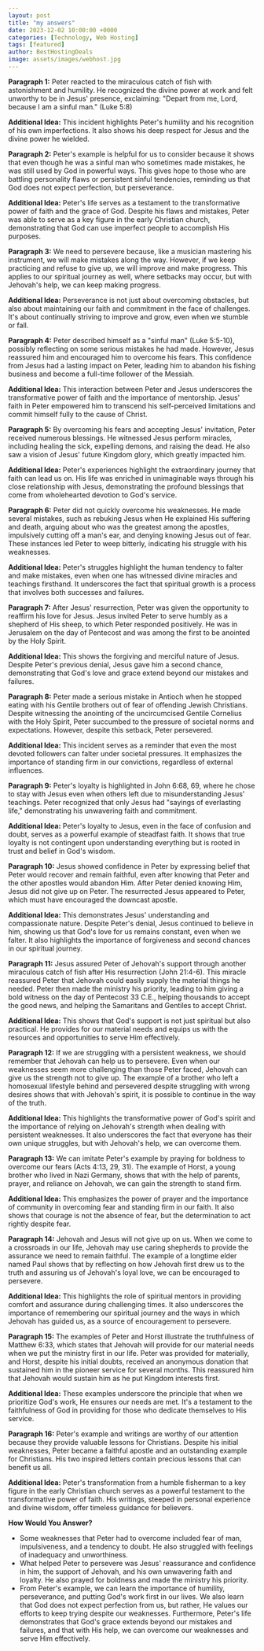 ```yaml
---
layout: post
title: "my answers"
date: 2023-12-02 10:00:00 +0000
categories: [Technology, Web Hosting]
tags: [featured]
author: BestHostingDeals
image: assets/images/webhost.jpg
---
```


**Paragraph 1:**
Peter reacted to the miraculous catch of fish with astonishment and humility. He recognized the divine power at work and felt unworthy to be in Jesus' presence, exclaiming: "Depart from me, Lord, because I am a sinful man." (Luke 5:8)

**Additional Idea:**
This incident highlights Peter's humility and his recognition of his own imperfections. It also shows his deep respect for Jesus and the divine power he wielded.

**Paragraph 2:**
Peter's example is helpful for us to consider because it shows that even though he was a sinful man who sometimes made mistakes, he was still used by God in powerful ways. This gives hope to those who are battling personality flaws or persistent sinful tendencies, reminding us that God does not expect perfection, but perseverance.

**Additional Idea:**
Peter's life serves as a testament to the transformative power of faith and the grace of God. Despite his flaws and mistakes, Peter was able to serve as a key figure in the early Christian church, demonstrating that God can use imperfect people to accomplish His purposes.

**Paragraph 3:**
We need to persevere because, like a musician mastering his instrument, we will make mistakes along the way. However, if we keep practicing and refuse to give up, we will improve and make progress. This applies to our spiritual journey as well, where setbacks may occur, but with Jehovah's help, we can keep making progress.

**Additional Idea:**
Perseverance is not just about overcoming obstacles, but also about maintaining our faith and commitment in the face of challenges. It's about continually striving to improve and grow, even when we stumble or fall.

**Paragraph 4:**
Peter described himself as a "sinful man" (Luke 5:5-10), possibly reflecting on some serious mistakes he had made. However, Jesus reassured him and encouraged him to overcome his fears. This confidence from Jesus had a lasting impact on Peter, leading him to abandon his fishing business and become a full-time follower of the Messiah.

**Additional Idea:**
This interaction between Peter and Jesus underscores the transformative power of faith and the importance of mentorship. Jesus' faith in Peter empowered him to transcend his self-perceived limitations and commit himself fully to the cause of Christ.

**Paragraph 5:**
By overcoming his fears and accepting Jesus' invitation, Peter received numerous blessings. He witnessed Jesus perform miracles, including healing the sick, expelling demons, and raising the dead. He also saw a vision of Jesus' future Kingdom glory, which greatly impacted him.

**Additional Idea:**
Peter's experiences highlight the extraordinary journey that faith can lead us on. His life was enriched in unimaginable ways through his close relationship with Jesus, demonstrating the profound blessings that come from wholehearted devotion to God's service.

**Paragraph 6:**
Peter did not quickly overcome his weaknesses. He made several mistakes, such as rebuking Jesus when He explained His suffering and death, arguing about who was the greatest among the apostles, impulsively cutting off a man's ear, and denying knowing Jesus out of fear. These instances led Peter to weep bitterly, indicating his struggle with his weaknesses.

**Additional Idea:**
Peter's struggles highlight the human tendency to falter and make mistakes, even when one has witnessed divine miracles and teachings firsthand. It underscores the fact that spiritual growth is a process that involves both successes and failures.

**Paragraph 7:**
After Jesus' resurrection, Peter was given the opportunity to reaffirm his love for Jesus. Jesus invited Peter to serve humbly as a shepherd of His sheep, to which Peter responded positively. He was in Jerusalem on the day of Pentecost and was among the first to be anointed by the Holy Spirit.

**Additional Idea:**
This shows the forgiving and merciful nature of Jesus. Despite Peter's previous denial, Jesus gave him a second chance, demonstrating that God's love and grace extend beyond our mistakes and failures.

**Paragraph 8:**
Peter made a serious mistake in Antioch when he stopped eating with his Gentile brothers out of fear of offending Jewish Christians. Despite witnessing the anointing of the uncircumcised Gentile Cornelius with the Holy Spirit, Peter succumbed to the pressure of societal norms and expectations. However, despite this setback, Peter persevered.

**Additional Idea:**
This incident serves as a reminder that even the most devoted followers can falter under societal pressures. It emphasizes the importance of standing firm in our convictions, regardless of external influences.

**Paragraph 9:**
Peter's loyalty is highlighted in John 6:68, 69, where he chose to stay with Jesus even when others left due to misunderstanding Jesus' teachings. Peter recognized that only Jesus had "sayings of everlasting life," demonstrating his unwavering faith and commitment.

**Additional Idea:**
Peter's loyalty to Jesus, even in the face of confusion and doubt, serves as a powerful example of steadfast faith. It shows that true loyalty is not contingent upon understanding everything but is rooted in trust and belief in God's wisdom.

**Paragraph 10:**
Jesus showed confidence in Peter by expressing belief that Peter would recover and remain faithful, even after knowing that Peter and the other apostles would abandon Him. After Peter denied knowing Him, Jesus did not give up on Peter. The resurrected Jesus appeared to Peter, which must have encouraged the downcast apostle.

**Additional Idea:**
This demonstrates Jesus' understanding and compassionate nature. Despite Peter's denial, Jesus continued to believe in him, showing us that God's love for us remains constant, even when we falter. It also highlights the importance of forgiveness and second chances in our spiritual journey.

**Paragraph 11:**
Jesus assured Peter of Jehovah's support through another miraculous catch of fish after His resurrection (John 21:4-6). This miracle reassured Peter that Jehovah could easily supply the material things he needed. Peter then made the ministry his priority, leading to him giving a bold witness on the day of Pentecost 33 C.E., helping thousands to accept the good news, and helping the Samaritans and Gentiles to accept Christ.

**Additional Idea:**
This shows that God's support is not just spiritual but also practical. He provides for our material needs and equips us with the resources and opportunities to serve Him effectively.

**Paragraph 12:**
If we are struggling with a persistent weakness, we should remember that Jehovah can help us to persevere. Even when our weaknesses seem more challenging than those Peter faced, Jehovah can give us the strength not to give up. The example of a brother who left a homosexual lifestyle behind and persevered despite struggling with wrong desires shows that with Jehovah's spirit, it is possible to continue in the way of the truth.

**Additional Idea:**
This highlights the transformative power of God's spirit and the importance of relying on Jehovah's strength when dealing with persistent weaknesses. It also underscores the fact that everyone has their own unique struggles, but with Jehovah's help, we can overcome them.

**Paragraph 13:**
We can imitate Peter's example by praying for boldness to overcome our fears (Acts 4:13, 29, 31). The example of Horst, a young brother who lived in Nazi Germany, shows that with the help of parents, prayer, and reliance on Jehovah, we can gain the strength to stand firm.

**Additional Idea:**
This emphasizes the power of prayer and the importance of community in overcoming fear and standing firm in our faith. It also shows that courage is not the absence of fear, but the determination to act rightly despite fear.

**Paragraph 14:**
Jehovah and Jesus will not give up on us. When we come to a crossroads in our life, Jehovah may use caring shepherds to provide the assurance we need to remain faithful. The example of a longtime elder named Paul shows that by reflecting on how Jehovah first drew us to the truth and assuring us of Jehovah's loyal love, we can be encouraged to persevere.

**Additional Idea:**
This highlights the role of spiritual mentors in providing comfort and assurance during challenging times. It also underscores the importance of remembering our spiritual journey and the ways in which Jehovah has guided us, as a source of encouragement to persevere.

**Paragraph 15:**
The examples of Peter and Horst illustrate the truthfulness of Matthew 6:33, which states that Jehovah will provide for our material needs when we put the ministry first in our life. Peter was provided for materially, and Horst, despite his initial doubts, received an anonymous donation that sustained him in the pioneer service for several months. This reassured him that Jehovah would sustain him as he put Kingdom interests first.

**Additional Idea:**
These examples underscore the principle that when we prioritize God's work, He ensures our needs are met. It's a testament to the faithfulness of God in providing for those who dedicate themselves to His service.

**Paragraph 16:**
Peter's example and writings are worthy of our attention because they provide valuable lessons for Christians. Despite his initial weaknesses, Peter became a faithful apostle and an outstanding example for Christians. His two inspired letters contain precious lessons that can benefit us all.

**Additional Idea:**
Peter's transformation from a humble fisherman to a key figure in the early Christian church serves as a powerful testament to the transformative power of faith. His writings, steeped in personal experience and divine wisdom, offer timeless guidance for believers.

**How Would You Answer?**
- Some weaknesses that Peter had to overcome included fear of man, impulsiveness, and a tendency to doubt. He also struggled with feelings of inadequacy and unworthiness.
- What helped Peter to persevere was Jesus' reassurance and confidence in him, the support of Jehovah, and his own unwavering faith and loyalty. He also prayed for boldness and made the ministry his priority.
- From Peter's example, we can learn the importance of humility, perseverance, and putting God's work first in our lives. We also learn that God does not expect perfection from us, but rather, He values our efforts to keep trying despite our weaknesses. Furthermore, Peter's life demonstrates that God's grace extends beyond our mistakes and failures, and that with His help, we can overcome our weaknesses and serve Him effectively.